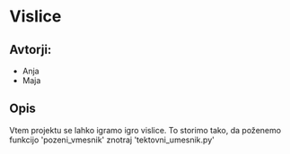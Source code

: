 # Vislice

## Avtorji: 

* Anja 
* Maja

## Opis

Vtem projektu se lahko igramo igro vislice.
To storimo tako, da poženemo funkcijo 'pozeni_vmesnik' znotraj 'tektovni_umesnik.py'